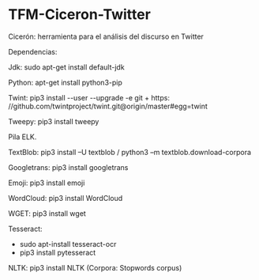 # TFM-Ciceron-Twitter
Cicerón: herramienta para el análisis del discurso en Twitter

Dependencias:

Jdk: sudo apt-get install default-jdk

Python: apt-get install python3-pip

Twint: pip3 install --user --upgrade -e git + https: //github.com/twintproject/twint.git@origin/master#egg=twint

Tweepy: pip3 install tweepy

Pila ELK.

TextBlob: pip3 install –U textblob / python3 –m textblob.download-corpora

Googletrans: pip3 install googletrans

Emoji: pip3 install emoji

WordCloud: pip3 install WordCloud

WGET: pip3 install wget

Tesseract:
- sudo apt-install tesseract-ocr
- pip3 install pytesseract

NLTK: pip3 install NLTK (Corpora: Stopwords corpus)
